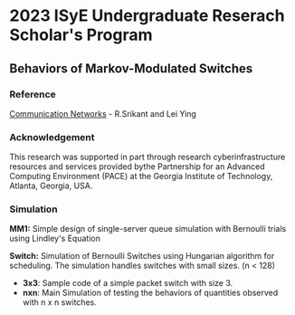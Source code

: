 ﻿# 2023 ISyE Undergraduate Reserach Scholar's Program
## Behaviors of Markov-Modulated Switches
### Reference
[Communication Networks](https://sites.google.com/view/comm-networks) - R.Srikant and Lei Ying

### Acknowledgement
This research was supported in part through research cyberinfrastructure resources and services provided bythe Partnership for an Advanced Computing Environment (PACE) at the Georgia Institute of Technology, Atlanta, Georgia, USA.

### Simulation
__MM1:__ Simple design of single-server queue simulation with Bernoulli trials using Lindley's Equation

__Switch:__ Simulation of Bernoulli Switches using Hungarian algorithm for scheduling. The simulation handles switches with small sizes. (n < 128)

  - **3x3**: Sample code of a simple packet switch with size 3.
  - **nxn**: Main Simulation of testing the behaviors of quantities observed with n x n switches.
